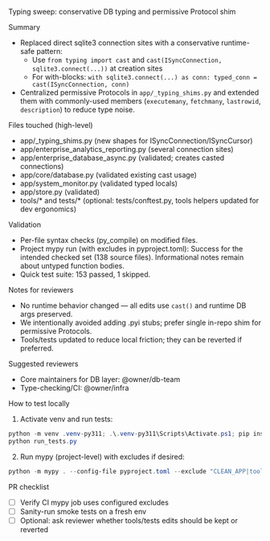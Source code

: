 Typing sweep: conservative DB typing and permissive Protocol shim

Summary
- Replaced direct sqlite3 connection sites with a conservative runtime-safe pattern:
  - Use `from typing import cast` and `cast(ISyncConnection, sqlite3.connect(...))` at creation sites
  - For with-blocks: `with sqlite3.connect(...) as conn: typed_conn = cast(ISyncConnection, conn)`
- Centralized permissive Protocols in `app/_typing_shims.py` and extended them with commonly-used members (`executemany`, `fetchmany`, `lastrowid`, `description`) to reduce type noise.

Files touched (high-level)
- app/_typing_shims.py (new shapes for ISyncConnection/ISyncCursor)
- app/enterprise_analytics_reporting.py (several connection sites)
- app/enterprise_database_async.py (validated; creates casted connections)
- app/core/database.py (validated existing cast usage)
- app/system_monitor.py (validated typed locals)
- app/store.py (validated)
- tools/* and tests/* (optional: tests/conftest.py, tools helpers updated for dev ergonomics)

Validation
- Per-file syntax checks (py_compile) on modified files.
- Project mypy run (with excludes in pyproject.toml): Success for the intended checked set (138 source files). Informational notes remain about untyped function bodies.
- Quick test suite: 153 passed, 1 skipped.

Notes for reviewers
- No runtime behavior changed — all edits use `cast()` and runtime DB args preserved.
- We intentionally avoided adding .pyi stubs; prefer single in-repo shim for permissive Protocols.
- Tools/tests updated to reduce local friction; they can be reverted if preferred.

Suggested reviewers
- Core maintainers for DB layer: @owner/db-team
- Type-checking/CI: @owner/infra

How to test locally
1) Activate venv and run tests:

```powershell
python -m venv .venv-py311; .\.venv-py311\Scripts\Activate.ps1; pip install -r requirements.txt
python run_tests.py
```

2) Run mypy (project-level) with excludes if desired:

```powershell
python -m mypy . --config-file pyproject.toml --exclude "CLEAN_APP|tools|tests"
```

PR checklist
- [ ] Verify CI mypy job uses configured excludes
- [ ] Sanity-run smoke tests on a fresh env
- [ ] Optional: ask reviewer whether tools/tests edits should be kept or reverted
